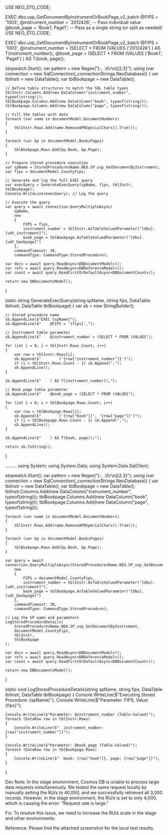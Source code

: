 USE NEO_STG_CODE;

EXEC dbo.usp_GetDocumentByInstrumentOrBookPage_v2_batch
    @FIPS = '1003',
    @instrument_number = '2012426',  -- Pass individual value
    @book_page = 'Book1, Page1';      -- Pass as a single string (or split as needed)
USE NEO_STG_CODE;

EXEC dbo.usp_GetDocumentByInstrumentOrBookPage_v2_batch
    @FIPS = '1003',
    @instrument_number = (SELECT * FROM (VALUES 
        ('2012426')
    ) AS T(instrument_number)),
    @book_page = (SELECT * FROM (VALUES 
        ('Book1', 'Page1')
    ) AS T(book, page));




stopwatch.Start();
var pattern = new Regex("[-, .\\t\\r\\n]{2,3}");
using (var connection = new SqlConnection(_connectionStrings.NeoDatabase))
{
    var tblInstr = new DataTable();
    var tblBookpage = new DataTable();
    
    // Define table structures to match the SQL table types
    tblInstr.Columns.Add(new DataColumn("instrument_number", typeof(string)));
    tblBookpage.Columns.Add(new DataColumn("book", typeof(string)));
    tblBookpage.Columns.Add(new DataColumn("page", typeof(string)));

    // Fill the tables with data
    foreach (var name in documentModel.DocumentNumbers)
    {
        tblInstr.Rows.Add(name.RemoveAPNSpecialChars().Trim());
    }

    foreach (var bp in documentModel.BooksPages)
    {
        tblBookpage.Rows.Add(bp.Book, bp.Page);
    }

    // Prepare stored procedure execution
    var spName = StoredProceduresName.NEO.SP_usp_GetDocumentByInstrument;
    var fips = documentModel.CountyFips;

    // Generate and log the full EXEC query
    var execQuery = GenerateExecQuery(spName, fips, tblInstr, tblBookpage);
    Console.WriteLine(execQuery); // Log the query

    // Execute the query
    var query = await connection.QueryMultipleAsync(
        spName,
        new
        {
            FIPS = fips,
            instrument_number = tblInstr.AsTableValuedParameter("[dbo].[udt_instrument]"),
            book_page = tblBookpage.AsTableValuedParameter("[dbo].[udt_bookpage]")
        },
        commandTimeout: 30,
        commandType: CommandType.StoredProcedure);

    var docs = await query.ReadAsync<DBDocumentModel>();
    var refs = await query.ReadAsync<DBReferenceModel>();
    var count = await query.ReadFirstOrDefaultAsync<DBDocumentCount>();

    return new DBDocumentsModel();
}

static string GenerateExecQuery(string spName, string fips, DataTable tblInstr, DataTable tblBookpage)
{
    var sb = new StringBuilder();

    // Stored procedure name
    sb.AppendLine($"EXEC {spName}");
    sb.AppendLine($"    @FIPS = '{fips}',");

    // Instrument table parameter
    sb.AppendLine($"    @instrument_number = (SELECT * FROM (VALUES");

    for (int i = 0; i < tblInstr.Rows.Count; i++)
    {
        var row = tblInstr.Rows[i];
        sb.Append($"        ('{row["instrument_number"]}')");
        if (i < tblInstr.Rows.Count - 1) sb.Append(",");
        sb.AppendLine();
    }

    sb.AppendLine($"    ) AS T(instrument_number)),");
    
    // Book page table parameter
    sb.AppendLine($"    @book_page = (SELECT * FROM (VALUES");

    for (int i = 0; i < tblBookpage.Rows.Count; i++)
    {
        var row = tblBookpage.Rows[i];
        sb.Append($"        ('{row["book"]}', '{row["page"]}')");
        if (i < tblBookpage.Rows.Count - 1) sb.Append(",");
        sb.AppendLine();
    }

    sb.AppendLine($"    ) AS T(book, page));");

    return sb.ToString();
}




.........
using System;
using System.Data;
using System.Data.SqlClient;

stopwatch.Start();
var pattern = new Regex("[-, .\\t\\r\\n]{2,3}");
using (var connection = new SqlConnection(_connectionStrings.NeoDatabase))
{
    var tblInstr = new DataTable();
    var tblBookpage = new DataTable();
    tblInstr.Columns.Add(new DataColumn("instrument_number", typeof(string)));
    tblBookpage.Columns.Add(new DataColumn("book", typeof(string)));
    tblBookpage.Columns.Add(new DataColumn("page", typeof(string)));

    foreach (var name in documentModel.DocumentNumbers)
    {
        tblInstr.Rows.Add(name.RemoveAPNSpecialChars().Trim());
    }

    foreach (var bp in documentModel.BooksPages)
    {
        tblBookpage.Rows.Add(bp.Book, bp.Page);
    }

    var query = await connection.QueryMultipleAsync(StoredProceduresName.NEO.SP_usp_GetDocumentByInstrument,
        new
        {
            FIPS = documentModel.CountyFips,
            instrument_number = tblInstr.AsTableValuedParameter("[dbo].[udt_instrument]"),
            book_page = tblBookpage.AsTableValuedParameter("[dbo].[udt_bookpage]")
        },
        commandTimeout: 30,
        commandType: CommandType.StoredProcedure);

    // Log the SP name and parameters
    LogStoredProcedureDetails(
        StoredProceduresName.NEO.SP_usp_GetDocumentByInstrument,
        documentModel.CountyFips,
        tblInstr,
        tblBookpage
    );

    var docs = await query.ReadAsync<DBDocumentModel>();
    var refs = await query.ReadAsync<DBReferenceModel>();
    var count = await query.ReadFirstOrDefaultAsync<DBDocumentCount>();

    return new DBDocumentsModel();
}

static void LogStoredProcedureDetails(string spName, string fips, DataTable tblInstr, DataTable tblBookpage)
{
    Console.WriteLine($"Executing Stored Procedure: {spName}");
    Console.WriteLine($"Parameter: FIPS, Value: {fips}");

    Console.WriteLine($"Parameter: @instrument_number (Table-Valued)");
    foreach (DataRow row in tblInstr.Rows)
    {
        Console.WriteLine($"  instrument_number: {row["instrument_number"]}");
    }

    Console.WriteLine($"Parameter: @book_page (Table-Valued)");
    foreach (DataRow row in tblBookpage.Rows)
    {
        Console.WriteLine($"  book: {row["book"]}, page: {row["page"]}");
    }
}

Dev Note:
In the stage environment, Cosmos DB is unable to process large data requests simultaneously. We tested the same request locally by manually setting the RU/s to 40,000, and we successfully retrieved all 3,000 records. However, in the stage environment, the RU/s is set to only 4,000, which is causing the error: "Request rate is large."

Fix:
To resolve this issue, we need to increase the RU/s scale in the stage and other environments.

Reference:
Please find the attached screenshot for the local test results.
